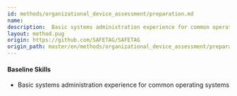 ```yaml
---
id: methods/organizational_device_assessment/preparation.md
name: 
description:  Basic systems administration experience for common operating...
layout: method.pug
origin: https://github.com/SAFETAG/SAFETAG
origin_path: master/en/methods/organizational_device_assessment/preparation.md
---
```


#### Baseline Skills

* Basic systems administration experience for common operating systems




